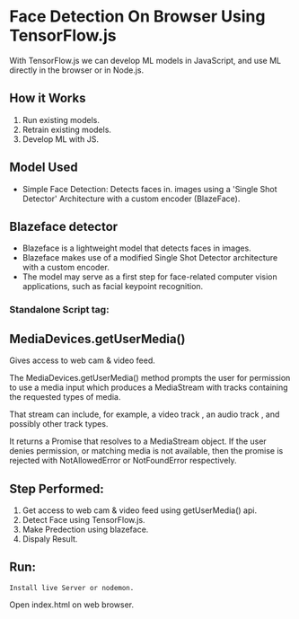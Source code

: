 # Face Detection On Browser Using TensorFlow.js

With TensorFlow.js we can develop ML models in JavaScript, and use ML directly in the browser or in Node.js.

## How it Works
  1. Run existing models.
  2. Retrain existing models.
  3. Develop ML with JS.

## Model Used
 * Simple Face Detection: Detects faces in. images using a 'Single Shot Detector' Architecture with a custom encoder (BlazeFace).

## Blazeface detector
  * Blazeface is a lightweight model that detects faces in images. 
  * Blazeface makes use of a modified Single Shot Detector architecture with a custom encoder. 
  * The model may serve as a first step for face-related computer vision applications, such as facial keypoint recognition.

### Standalone Script tag:

<script src="https://cdn.jsdelivr.net/npm/@tensorflow/tfjs"></script>
<script src="https://cdn.jsdelivr.net/npm/@tensorflow-models/blazeface"></script>

## MediaDevices.getUserMedia()
Gives access to web cam & video feed.

The MediaDevices.getUserMedia() method prompts the user for permission to use a media input which produces a MediaStream with tracks containing the requested types of media.

That stream can include, for example, a video track , an audio track , and possibly other track types.

It returns a Promise that resolves to a MediaStream object. If the user denies permission, or matching media is not available, then the promise is rejected with NotAllowedError or NotFoundError respectively.


## Step Performed:
  1. Get access to web cam & video feed using getUserMedia() api.
  2. Detect Face using TensorFlow.js.
  3. Make Predection using blazeface.
  4. Dispaly Result.


## Run:
    Install live Server or nodemon.
Open index.html on web browser.
